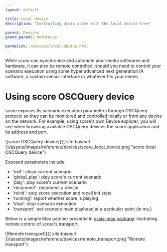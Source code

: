 ```yaml
---
layout: default

title: Local device
description: "Controlling ossia score with the local device tree"

parent: Devices
grand_parent: Reference

permalink: /devices/local-device.html
---
```



While *score* can synchronise and automate your media softwares and hardware, it can also be remote controlled, should you need to control your scenario execution using some hyper advanced next generation IA software, a custom sensor interface or whatever fits your needs.

# Using score OSCQuery device

score exposes its scenario execution parameters through OSCQuery protocol so they can be monitored and controlled locally or from any device on the network. For example, using score's own Device explorer, you will see when browsing available OSCQuery devices the score application and its address and port.

![score OSCQuery device]({{ site.baseurl }}/assets/images/reference/devices/score_local_device.png "score local OSCQuery device")

Exposed parameters include:

- 'exit': close current scenario
- 'global_play': play score's current scenario
- 'play': play score's current scenario
- 'reconnect': reconnect a device
- 'reinit': stop score execution and recall init state
- 'running': report whether score is playing
- 'stop': stop scenario execution
- 'transport': set scenario main playhead at a particular point (in ms.)

Below is a simple Max patcher provided in [ossia-max package](https://ossia.io/site-libossia/download.html#max-binding) illustrating remote control of score's transport.

![Remote transport]({{ site.baseurl }}/assets/images/reference/devices/remote_transport.png "Remote transport")
